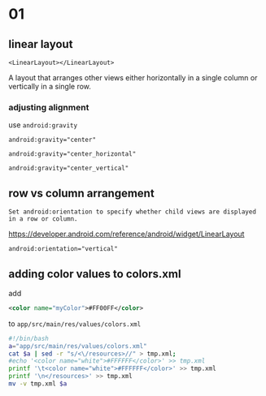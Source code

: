# 01 

## linear layout 

`<LinearLayout></LinearLayout>`

A layout that arranges other views either horizontally in a single column or vertically in a single row.

### adjusting alignment

use `android:gravity`

`android:gravity="center"`

`android:gravity="center_horizontal"`

`android:gravity="center_vertical"`

## row vs column arrangement

```
Set android:orientation to specify whether child views are displayed in a row or column.
```

https://developer.android.com/reference/android/widget/LinearLayout

`android:orientation="vertical"`

## adding color values to colors.xml

add

```xml
<color name="myColor">#FF00FF</color>
```

to `app/src/main/res/values/colors.xml`

```bash
#!/bin/bash
a="app/src/main/res/values/colors.xml"
cat $a | sed -r "s/<\/resources>//" > tmp.xml;
#echo '<color name="white">#FFFFFF</color>' >> tmp.xml
printf '\t<color name="white">#FFFFFF</color>' >> tmp.xml
printf '\n</resources>' >> tmp.xml
mv -v tmp.xml $a
```
